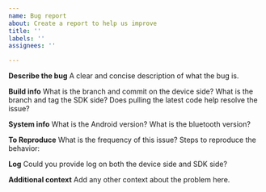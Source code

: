 ```yaml
---
name: Bug report
about: Create a report to help us improve
title: ''
labels: ''
assignees: ''

---
```


**Describe the bug**
A clear and concise description of what the bug is.

**Build info**
What is the branch and commit on the device side?
What is the branch and tag the SDK side?
Does pulling the latest code help resolve the issue? 

**System info**
What is the Android version?
What is the bluetooth version?

**To Reproduce**
What is the frequency of this issue?
Steps to reproduce the behavior:

**Log**
Could you provide log on both the device side and SDK side?

**Additional context**
Add any other context about the problem here.

